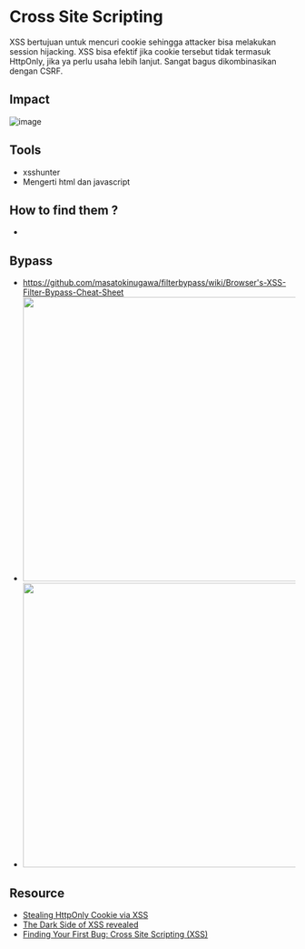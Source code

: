 # Cross Site Scripting
XSS bertujuan untuk mencuri cookie sehingga attacker bisa melakukan session hijacking. XSS bisa efektif jika cookie tersebut tidak termasuk HttpOnly, jika ya perlu usaha lebih lanjut. Sangat bagus dikombinasikan dengan CSRF.

## Impact
![image](https://user-images.githubusercontent.com/52058660/127166129-9b157a5d-66bb-41b6-ad9a-005287e4bbeb.png)


## Tools
  - xsshunter
  - Mengerti html dan javascript

## How to find them ?
  - 

## Bypass
  - https://github.com/masatokinugawa/filterbypass/wiki/Browser's-XSS-Filter-Bypass-Cheat-Sheet
  - <img width="500" src="https://user-images.githubusercontent.com/52058660/161007476-e5215d5e-1853-4628-a8c3-976857b30e4c.png">
  - <img width="500" src="https://user-images.githubusercontent.com/52058660/161009039-567da9ea-6037-4084-ad10-be4db5b96b35.png">


  
## Resource
  - [Stealing HttpOnly Cookie via XSS](https://medium.com/@yassergersy/xss-to-session-hijack-6039e11e6a81)
  - [The Dark Side of XSS revealed](https://blog.yeswehack.com/best-practices/the-dark-side-of-xss-revealed/)
  - [Finding Your First Bug: Cross Site Scripting (XSS)](https://www.youtube.com/watch?v=IWbmP0Z-yQg)
